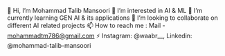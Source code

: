 👋 Hi, I’m Mohammad Talib Mansoori
👀 I’m interested in AI & ML
🌱 I’m currently learning GEN AI & its applications
💞️ I’m looking to collaborate on different AI related projects
📫 How to reach me : Mail - mohammadtm786@gmail.com
⚡ Instagram: @waabr__, Linkedin: @mohammad-talib-mansoori
  

<!---
mohammadtm786 is a ✨ special ✨ repository because its `README.md` (this file) appears on your GitHub profile.
You can click the Preview link to take a look at your changes.
--->
